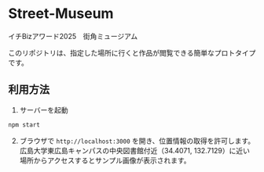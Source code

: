 # Street-Museum

イチBizアワード2025　街角ミュージアム

このリポジトリは、指定した場所に行くと作品が閲覧できる簡単なプロトタイプです。

## 利用方法

1. サーバーを起動

```bash
npm start
```

2. ブラウザで `http://localhost:3000` を開き、位置情報の取得を許可します。広島大学東広島キャンパスの中央図書館付近（34.4071, 132.7129）に近い場所からアクセスするとサンプル画像が表示されます。
